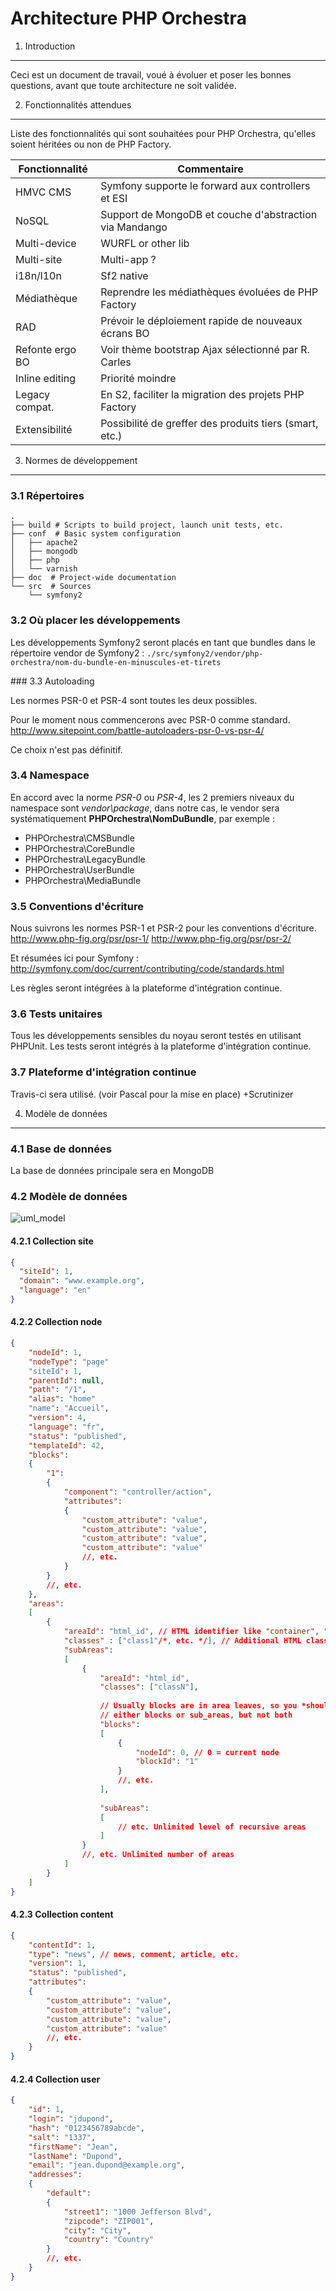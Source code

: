 
Architecture PHP Orchestra
==========================

1. Introduction
---------------

Ceci est un document de travail, voué à évoluer et poser les bonnes questions,
avant que toute architecture ne soit validée.

2. Fonctionnalités attendues
-----------------------------

Liste des fonctionnalités qui sont souhaitées pour PHP Orchestra, qu'elles
soient héritées ou non de PHP Factory.

| Fonctionnalité    | Commentaire                                              |
|-------------------|----------------------------------------------------------|
| HMVC CMS          | Symfony supporte le forward aux controllers et ESI       |
| NoSQL             | Support de MongoDB et couche d'abstraction via Mandango  |
| Multi-device      | WURFL or other lib                                       |
| Multi-site        | Multi-app ?                                              |
| i18n/l10n         | Sf2 native                                               |
| Médiathèque       | Reprendre les médiathèques évoluées de PHP Factory       |
| RAD               | Prévoir le déploiement rapide de nouveaux écrans BO      |
| Refonte ergo BO   | Voir thème bootstrap Ajax sélectionné par R. Carles      |
| Inline editing    | Priorité moindre                                         |
| Legacy compat.    | En S2, faciliter la migration des projets PHP Factory    |
| Extensibilité     | Possibilité de greffer des produits tiers (smart, etc.)  |


3. Normes de développement
--------------------------

### 3.1 Répertoires

    .
    ├── build # Scripts to build project, launch unit tests, etc.
    ├── conf  # Basic system configuration
    │   ├── apache2
    │   ├── mongodb
    │   ├── php
    │   └── varnish
    ├── doc  # Project-wide documentation 
    └── src  # Sources
        └── symfony2


### 3.2 Où placer les développements

Les développements Symfony2 seront placés en tant que bundles dans le répertoire
vendor de Symfony2 :
`./src/symfony2/vendor/php-orchestra/nom-du-bundle-en-minuscules-et-tirets`

### 3.3 Autoloading

Les normes PSR-0 et PSR-4 sont toutes les deux possibles.

Pour le moment nous commencerons avec PSR-0 comme standard.
http://www.sitepoint.com/battle-autoloaders-psr-0-vs-psr-4/

Ce choix n'est pas définitif.

### 3.4 Namespace

En accord avec la norme *PSR-0* ou *PSR-4*, les 2 premiers niveaux du namespace
sont *vendor\package*, dans notre cas, le vendor sera systématiquement
**PHPOrchestra\NomDuBundle**, par exemple :
- PHPOrchestra\CMSBundle
- PHPOrchestra\CoreBundle
- PHPOrchestra\LegacyBundle
- PHPOrchestra\UserBundle
- PHPOrchestra\MediaBundle

### 3.5 Conventions d'écriture

Nous suivrons les normes PSR-1 et PSR-2 pour les conventions d'écriture.
http://www.php-fig.org/psr/psr-1/
http://www.php-fig.org/psr/psr-2/

Et résumées ici pour Symfony :
http://symfony.com/doc/current/contributing/code/standards.html

Les règles seront intégrées à la plateforme d'intégration continue.

### 3.6 Tests unitaires

Tous les développements sensibles du noyau seront testés en utilisant PHPUnit.
Les tests seront intégrés à la plateforme d'intégration continue.

### 3.7 Plateforme d'intégration continue

Travis-ci sera utilisé. (voir Pascal pour la mise en place)
+Scrutinizer

4. Modèle de données
--------------------

### 4.1 Base de données

La base de données principale sera en MongoDB

### 4.2 Modèle de données

![uml_model](php-orchestra-cms-uml.png "PHP Orchestra UML class model")

#### 4.2.1 Collection site

```json
{
  "siteId": 1,
  "domain": "www.example.org",
  "language": "en"
}
```

#### 4.2.2 Collection node

```json
{
    "nodeId": 1,
    "nodeType": "page"
    "siteId": 1,
    "parentId": null,
    "path": "/1",
    "alias": "home"
    "name": "Accueil",
    "version": 4,
    "language": "fr",
    "status": "published",
    "templateId": 42,
    "blocks":
    {
        "1":
        {
            "component": "controller/action",
            "attributes":
            {
                "custom_attribute": "value",
                "custom_attribute": "value",
                "custom_attribute": "value",
                "custom_attribute": "value"
                //, etc.
            }
        }
        //, etc.
    },
    "areas":
    [
        {
            "areaId": "html_id", // HTML identifier like "container", "header", "footer"
            "classes" : ["class1"/*, etc. */], // Additional HTML classes
            "subAreas":
            [
                {
                    "areaId": "html_id",
                    "classes": ["classN"],
    
                    // Usually blocks are in area leaves, so you *should* find
                    // either blocks or sub_areas, but not both
                    "blocks":
                    [
                        {
                            "nodeId": 0, // 0 = current node
                            "blockId": "1"
                        }
                        //, etc.
                    ],
    
                    "subAreas":
                    [
                        // etc. Unlimited level of recursive areas
                    ]
                }
                //, etc. Unlimited number of areas
            ]
        }
    ]
}
```

#### 4.2.3 Collection content

```json
{
    "contentId": 1,
    "type": "news", // news, comment, article, etc.
    "version": 1,
    "status": "published",
    "attributes":
    {
        "custom_attribute": "value",
        "custom_attribute": "value",
        "custom_attribute": "value",
        "custom_attribute": "value"
        //, etc.
    }
}
```

#### 4.2.4 Collection user

```json
{
    "id": 1,
    "login": "jdupond",
    "hash": "0123456789abcde",
    "salt": "1337",
    "firstName": "Jean",
    "lastName": "Dupond",
    "email": "jean.dupond@example.org",
    "addresses":
    {
        "default":
        {
            "street1": "1000 Jefferson Blvd",
            "zipcode": "ZIP001",
            "city": "City",
            "country": "Country"
        }
        //, etc.
    }
}
```

